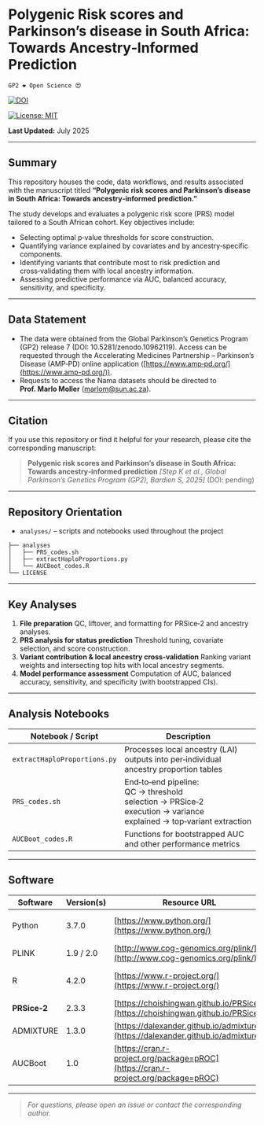# Polygenic Risk scores and Parkinson’s disease in South Africa: Towards Ancestry‑Informed Prediction

`GP2 ❤️ Open Science 😍`

[![DOI](https://zenodo.org/badge/1028611979.svg)](https://doi.org/10.5281/zenodo.16583858)

[![License: MIT](https://img.shields.io/badge/License-MIT-yellow.svg)](https://opensource.org/licenses/MIT)

**Last Updated:** July 2025

---

## **Summary**

This repository houses the code, data workflows, and results associated with the manuscript titled **“Polygenic risk scores and Parkinson’s disease in South Africa: Towards ancestry‑informed prediction.”**

The study develops and evaluates a polygenic risk score (PRS) model tailored to a South African cohort. Key objectives include:

* Selecting optimal p‑value thresholds for score construction.
* Quantifying variance explained by covariates and by ancestry‑specific components.
* Identifying variants that contribute most to risk prediction and cross‑validating them with local ancestry information.
* Assessing predictive performance via AUC, balanced accuracy, sensitivity, and specificity.


---

## **Data Statement**

* The data were obtained from the Global Parkinson’s Genetics Program (GP2) release 7 (DOI: 10.5281/zenodo.10962119). Access can be requested through the Accelerating Medicines Partnership – Parkinson’s Disease (AMP‑PD) online application ([https://www.amp‑pd.org/](https://www.amp-pd.org/)).
* Requests to access the Nama datasets should be directed to **Prof. Marlo Moller** ([marlom@sun.ac.za](mailto:marlom@sun.ac.za)).

---

## **Citation**

If you use this repository or find it helpful for your research, please cite the corresponding manuscript:

> **Polygenic risk scores and Parkinson’s disease in South Africa: Towards ancestry‑informed prediction**
> *\[Step K et al., Global Parkinson’s Genetics Program (GP2), Bardien S, 2025]* (DOI: pending)



---

## **Repository Orientation**

* `analyses/` – scripts and notebooks used throughout the project

```
├── analyses
│   ├── PRS_codes.sh
│   ├── extractHaploProportions.py
│   └── AUCBoot_codes.R
└── LICENSE
```

---

## **Key Analyses**

1. **File preparation**
   QC, liftover, and formatting for PRSice‑2 and ancestry analyses.
2. **PRS analysis for status prediction**
   Threshold tuning, covariate selection, and score construction.
3. **Variant contribution & local ancestry cross‑validation**
   Ranking variant weights and intersecting top hits with local ancestry segments.
4. **Model performance assessment**
   Computation of AUC, balanced accuracy, sensitivity, and specificity (with bootstrapped CIs).

---

## **Analysis Notebooks**

| **Notebook / Script**        | **Description**                                                                                                   |
| ---------------------------- | ----------------------------------------------------------------------------------------------------------------- |
| `extractHaploProportions.py` | Processes local ancestry (LAI) outputs into per‑individual ancestry proportion tables                            |
| `PRS_codes.sh`            | End‑to‑end pipeline: QC → threshold selection → PRSice‑2 execution → variance explained → top‑variant extraction |
| `AUCBoot_codes.R`            | Functions for bootstrapped AUC and other performance metrics                                                     |

---

## **Software**

| **Software** | **Version(s)** | **Resource URL**                                                                   | **RRID**          | **Notes**                      |
| ------------ | -------------- | ---------------------------------------------------------------------------------- | ----------------- | ------------------------------ |
| Python       | 3.7.0          | [https://www.python.org/](https://www.python.org/)                                 | RRID\:SCR\_008394 | File preparation & LAI parsing |
| PLINK        | 1.9 / 2.0      | [http://www.cog-genomics.org/plink/](http://www.cog-genomics.org/plink/)           | RRID\:SCR\_001757 | QC & recoding                  |
| R            | 4.2.0          | [https://www.r-project.org/](https://www.r-project.org/)                           | RRID\:SCR\_001905 | Plotting & performance stats   |
| **PRSice‑2** | 2.3.3          | [https://choishingwan.github.io/PRSice/](https://choishingwan.github.io/PRSice/)   | RRID\:SCR\_017057 | Core PRS computation           |
| ADMIXTURE    | 1.3.0          | [https://dalexander.github.io/admixture/](https://dalexander.github.io/admixture/) | RRID\:SCR\_001263 | Population substructure        |
| AUCBoot      | 1.0            | [https://cran.r-project.org/package=pROC](https://cran.r-project.org/package=pROC) | -                 | Bootstrapped ROC / AUC         |

---

> *For questions, please open an issue or contact the corresponding author.*
